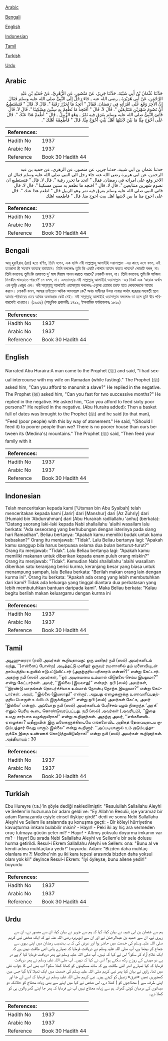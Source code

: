 [Arabic](#arabic)

[Bengali](#bengali)

[English](#english)

[Indonesian](#indonesian)

[Tamil](#tamil)

[Turkish](#turkish)

[Urdu](#urdu)

## Arabic


<div dir="rtl" lang="ar" style={{fontSize:'larger',backgroundColor:'#f8f9fa',padding:20}}>
حَدَّثَنَا عُثْمَانُ بْنُ أَبِي شَيْبَةَ، حَدَّثَنَا جَرِيرٌ، عَنْ مَنْصُورٍ، عَنِ الزُّهْرِيِّ، عَنْ حُمَيْدِ بْنِ عَبْدِ الرَّحْمَنِ، عَنْ أَبِي هُرَيْرَةَ ـ رضى الله عنه ـ جَاءَ رَجُلٌ إِلَى النَّبِيِّ صلى الله عليه وسلم فَقَالَ إِنَّ الأَخِرَ وَقَعَ عَلَى امْرَأَتِهِ فِي رَمَضَانَ‏.‏ فَقَالَ ‏"‏ أَتَجِدُ مَا تُحَرِّرُ رَقَبَةً ‏"‏‏.‏ قَالَ لاَ‏.‏ قَالَ ‏"‏ فَتَسْتَطِيعُ أَنْ تَصُومَ شَهْرَيْنِ مُتَتَابِعَيْنِ ‏"‏‏.‏ قَالَ لاَ‏.‏ قَالَ ‏"‏ أَفَتَجِدُ مَا تُطْعِمُ بِهِ سِتِّينَ مِسْكِينًا ‏"‏‏.‏ قَالَ لاَ‏.‏ قَالَ فَأُتِيَ النَّبِيُّ صلى الله عليه وسلم بِعَرَقٍ فِيهِ تَمْرٌ ـ وَهُوَ الزَّبِيلُ ـ قَالَ ‏"‏ أَطْعِمْ هَذَا عَنْكَ ‏"‏‏.‏ قَالَ عَلَى أَحْوَجَ مِنَّا مَا بَيْنَ لاَبَتَيْهَا أَهْلُ بَيْتٍ أَحْوَجُ مِنَّا‏.‏ قَالَ ‏"‏ فَأَطْعِمْهُ أَهْلَكَ ‏"‏‏.‏
</div>
<div style={{backgroundColor:'#f8f9fa',padding:20, marginBottom: 10}}><table> <thead> <tr> <th>References:</th> <th></th> </tr> </thead> <tbody><tr><td>Hadith No</td><td>1937</td></tr><tr><td>Arabic No</td><td>1937</td></tr><tr><td>Reference</td><td>Book 30 Hadith 44</td></tr></tbody></table></div>


<div dir="rtl" lang="ar" style={{fontSize:'larger',backgroundColor:'#f8f9fa',padding:20}}>
حدثنا عثمان بن ابي شيبة، حدثنا جرير، عن منصور، عن الزهري، عن حميد بن عبد الرحمن، عن ابي هريرة رضى الله عنه جاء رجل الى النبي صلى الله عليه وسلم فقال ان الاخر وقع على امراته في رمضان. فقال " اتجد ما تحرر رقبة ". قال لا. قال " فتستطيع ان تصوم شهرين متتابعين ". قال لا. قال " افتجد ما تطعم به ستين مسكينا ". قال لا. قال فاتي النبي صلى الله عليه وسلم بعرق فيه تمر وهو الزبيل قال " اطعم هذا عنك ". قال على احوج منا ما بين لابتيها اهل بيت احوج منا. قال " فاطعمه اهلك
</div>
<div style={{backgroundColor:'#f8f9fa',padding:20, marginBottom: 10}}><table> <thead> <tr> <th>References:</th> <th></th> </tr> </thead> <tbody><tr><td>Hadith No</td><td>1937</td></tr><tr><td>Arabic No</td><td>1937</td></tr><tr><td>Reference</td><td>Book 30 Hadith 44</td></tr></tbody></table></div>

## Bengali


<div dir="ltr" lang="bn" style={{fontSize:'larger',backgroundColor:'#f8f9fa',padding:20}}>
আবূ হুরাইরাহ্ (রাঃ) হতে বর্ণিত, তিনি বলেন, এক ব্যক্তি নবী সাল্লাল্লাহু আলাইহি ওয়াসাল্লাম -এর কাছে এসে বলল, এই হতভাগা স্ত্রী সহবাস করেছে রমাযানে। তিনি বললেনঃ তুমি কি একটি গোলাম আযাদ করতে পারবে? লোকটি বলল, না। তিনি বললেনঃ তুমি কি ক্রমাগত দু’ মাস সিয়াম পালন করতে পারবে? লোকটি বলল, না। তিনি বললেনঃ তুমি কি ষাটজন মিসকীন খাওয়াতে পারবে? সে বলল, না। এমতাবস্থায় নবী সাল্লাল্লাহু আলাইহি ওয়াসাল্লাম -এর নিকট এক ‘আরাক অর্থাৎ এক ঝুড়ি খেজুর এল। নবী সাল্লাল্লাহু আলাইহি ওয়াসাল্লাম বললেনঃ এগুলো তোমার তরফ হতে লোকদেরকে আহার করাও। লোকটি বলল, আমার চাইতেও অধিক অভাবগ্রস্ত কে? অথচ মাদ্বীনার উভয় লাবার অর্থাৎ হাররার মধ্যবর্তী স্থলে আমার পরিবারের চেয়ে অধিক অভাবগ্রস্ত কেউ নেই। নবী সাল্লাল্লাহু আলাইহি ওয়াসাল্লাম বললেনঃ তা হলে তুমি স্বীয় পরিবারকেই খাওয়াও। (১৯৩৬) (আধুনিক প্রকাশনীঃ ১৭৯৯, ইসলামিক ফাউন্ডেশনঃ ১৮১০)
</div>
<div style={{backgroundColor:'#f8f9fa',padding:20, marginBottom: 10}}><table> <thead> <tr> <th>References:</th> <th></th> </tr> </thead> <tbody><tr><td>Hadith No</td><td>1937</td></tr><tr><td>Arabic No</td><td>1937</td></tr><tr><td>Reference</td><td>Book 30 Hadith 44</td></tr></tbody></table></div>

## English


<div dir="ltr" lang="en" style={{fontSize:'larger',backgroundColor:'#f8f9fa',padding:20}}>
Narrated Abu Huraira:A man came to the Prophet (ﷺ) and said, "I had sexual intercourse with my wife on Ramadan (while fasting)." The Prophet (ﷺ) asked him, "Can you afford to manumit a slave?" He replied in the negative. The Prophet (ﷺ) asked him, "Can you fast for two successive months?" He replied in the negative. He asked him, "Can you afford to feed sixty poor persons?" He replied in the negative. (Abu Huraira added): Then a basket full of dates was brought to the Prophet (ﷺ) and he said (to that man), "Feed (poor people) with this by way of atonement." He said, "(Should I feed it) to poorer people than we? There is no poorer house than ours between its (Medina's) mountains." The Prophet (ﷺ) said, "Then feed your family with it
</div>
<div style={{backgroundColor:'#f8f9fa',padding:20, marginBottom: 10}}><table> <thead> <tr> <th>References:</th> <th></th> </tr> </thead> <tbody><tr><td>Hadith No</td><td>1937</td></tr><tr><td>Arabic No</td><td>1937</td></tr><tr><td>Reference</td><td>Book 30 Hadith 44</td></tr></tbody></table></div>

## Indonesian


<div dir="ltr" lang="id" style={{fontSize:'larger',backgroundColor:'#f8f9fa',padding:20}}>
Telah menceritakan kepada kami ['Utsman bin Abu Syaibah] telah menceritakan kepada kami [Jarir] dari [Manshur] dari [Az Zuhriy] dari [Humaid bin 'Abdurrahman] dari [Abu Hurairah radliallahu 'anhu] (berkata): "Datang seorang laki-laki kepada Nabi shallallahu 'alaihi wasallam lalu berkata: "Ada seseorang yang berhubungan dengan isterinya pada siang hari Ramadhan". Beliau bertanya: "Apakah kamu memiliki budak untuk kamu bebaskan?" Orang itu menjawab: "Tidak". Lalu Beliau bertanya lagi: "Apakah kamu sanggup bila harus berpuasa selama dua bulan berturut-turut?" Orang itu menjawab: "Tidak". Lalu Beliau bertanya lagi: "Apakah kamu memiliki makanan untuk diberikan kepada enam puluh orang miskin?" Orang itu menjawab: "Tidak". Kemudian Nabi shallallahu 'alaihi wasallam diberikan satu keranjang berisi kurma, keranjang besar yang biasa untuk menampung sampah, lalu Beliau berkata: "Berilah makan orang lain dengan kurma ini". Orang itu berkata: "Apakah ada orang yang lebih membutuhkan dari kami? Tidak ada keluarga yang tinggal diantara dua perbatasan yang lebih membutuhkan bantuan daripada kami". Maka Beliau berkata: "Kalau begitu berilah makan keluargamu dengan kurma ini
</div>
<div style={{backgroundColor:'#f8f9fa',padding:20, marginBottom: 10}}><table> <thead> <tr> <th>References:</th> <th></th> </tr> </thead> <tbody><tr><td>Hadith No</td><td>1937</td></tr><tr><td>Arabic No</td><td>1937</td></tr><tr><td>Reference</td><td>Book 30 Hadith 44</td></tr></tbody></table></div>

## Tamil


<div dir="ltr" lang="ta" style={{fontSize:'larger',backgroundColor:'#f8f9fa',padding:20}}>
அபூஹுரைரா (ரலி) அவர்கள் கூறியதாவது: ஒரு மனிதர் நபி (ஸல்) அவர்களிடம் வந்து, ‘‘(என்னைப் போன்ற) அடித்தட்டு மனிதர் ஒருவர் ரமளானில் தம் மனைவியுடன் தாம்பத்திய உறவில் ஈடுபட்டுவிட்டார் (அதற்குரிய பரிகாரம் என்ன?)” என்று கேட்டார். அதற்கு நபி (ஸல்) அவர்கள், ‘‘ஓர் அடிமையை உம்மால் விடுதலை செய்ய இயலுமா?” என்று கேட்டார்கள். அவர், ‘‘இல்லை (இயலாது)” என்றார். நபி (ஸல்) அவர்கள், ‘‘இரண்டு மாதங்கள் தொடர்ச்சியாக உம்மால் நோன்பு நோற்க இயலுமா?” என்று கேட்டார்கள். அவர், ‘‘இல்லை (இயலாது)” என்றார். அறுபது ஏழைகளுக்கு உணவளிப்பதற்குரிய பொருள் உம்மிடம் இருக்கிறதா?” என்று நபி (ஸல்) அவர்கள் கேட்க, அவர் ‘இல்லை’ என்றார். அப்போது நபி (ஸல்) அவர்களிடம் பேரீச்சம் பழம் நிறைந்த ‘அரக்’ எனும் பெரிய கூடை கொண்டுவரப்பட்டது. நபி (ஸல்) அவர்கள் (அவரிடம்), ‘‘இதை உமது சார்பாக வழங்குவீராக!” என்று கூறினார்கள். அதற்கு அவர், ‘‘எங்களைவிட ஏழைக்கா? மதீனாவின் இரு மலைகளுக்கிடையே எங்களைவிட அதிகத் தேவையுடைய குடும்பத்தார் வேறு யாரும் இல்லை” என்று கூறினார். ‘‘அப்படியானால் உம் குடும்பத்தாருக்கே இதை உண்ணக் கொடுத்துவிடுவீராக!” என்று நபி (ஸல்) அவர்கள் கூறினார்கள். அத்தியாயம் : 30
</div>
<div style={{backgroundColor:'#f8f9fa',padding:20, marginBottom: 10}}><table> <thead> <tr> <th>References:</th> <th></th> </tr> </thead> <tbody><tr><td>Hadith No</td><td>1937</td></tr><tr><td>Arabic No</td><td>1937</td></tr><tr><td>Reference</td><td>Book 30 Hadith 44</td></tr></tbody></table></div>

## Turkish


<div dir="ltr" lang="tr" style={{fontSize:'larger',backgroundColor:'#f8f9fa',padding:20}}>
Ebu Hureyre (r.a.)'in şöyle dediği nakledilmiştir: "Resulullah Sallallahu Aleyhi ve Sellem'in huzuruna bir adam geldi ve: "Ey Allah'ın Resulü, işe yaramaz bir adam Ramazanda eşiyle cinsel ilişkiye girdi!" dedi ve sonra Nebi Sallallahu Aleyhi ve Sellem ile aralarında şu konuşma geçti: - Bir köleyi hürriyetine kavuşturma imkanı bulabilir misin? - Hayır! - Peki iki ay hiç ara vermeden oruç tutmaya gücün yeter mi? - Hayır! - Altmış yoksulu doyurma imkanın var mı? - Hayır! Bu sırada Nebi Sallallahu Aleyhi ve Sellem'e bir sele dolusu hurma getirildi. Resul-i Ekrem Sallallahu Aleyhi ve Sellem: ona: "Bunu al ve kendi adına muhtaçlara yedir!" buyurdu. Adam: "Bizden daha muhtaç olanlara mı ?! Medine'nin şu iki kara tepesi arasında biz­den daha yoksul olanı yok ki!" deyince Resul-i Ekrem: "İyi öyleyse, bunu ailene yedir!" buyurdu
</div>
<div style={{backgroundColor:'#f8f9fa',padding:20, marginBottom: 10}}><table> <thead> <tr> <th>References:</th> <th></th> </tr> </thead> <tbody><tr><td>Hadith No</td><td>1937</td></tr><tr><td>Arabic No</td><td>1937</td></tr><tr><td>Reference</td><td>Book 30 Hadith 44</td></tr></tbody></table></div>

## Urdu


<div dir="rtl" lang="ur" style={{fontSize:'larger',backgroundColor:'#f8f9fa',padding:20}}>
ہم سے عثمان بن ابی شیبہ نے بیان کیا، کہا کہ ہم سے جریر نے بیان کیا، ان سے منصور نے، ان سے زہری نے، ان سے حمید بن عبدالرحمٰن نے اور ان سے ابوہریرہ رضی اللہ عنہ نے کہ ایک شخص نبی کریم صلی اللہ علیہ وسلم کی خدمت میں حاضر ہوا اور عرض کی کہ یہ بدنصیب رمضان میں اپنی بیوی سے جماع کر بیٹھا ہے، آپ صلی اللہ علیہ وسلم نے دریافت فرمایا کہ تمہارے پاس اتنی طاقت نہیں ہے کہ ایک غلام آزاد کر سکو؟ اس نے کہا کہ نہیں، آپ صلی اللہ علیہ وسلم نے پھر دریافت فرمایا کیا تم پے در پے دو مہینے کے روزے رکھ سکتے ہو؟ اس نے کہا کہ نہیں۔ آپ صلی اللہ علیہ وسلم نے پھر دریافت فرمایا کہ کیا تمہارے اندر اتنی طاقت ہے کہ ساٹھ مسکینوں کو کھانا کھلا سکو؟ اب بھی اس کا جواب نفی میں تھا۔ راوی نے بیان کیا پھر نبی کریم صلی اللہ علیہ وسلم کی خدمت میں ایک تھیلا لایا گیا جس میں کھجوریں تھیں «عرق» زنبیل کو کہتے ہیں۔ نبی کریم صلی اللہ علیہ وسلم نے فرمایا کہ اسے لے جا اور اپنی طرف سے ( محتاجوں کو ) کھلا دے، اس شخص نے کہا میں اپنے سے بھی زیادہ محتاج کو حالانکہ دو میدانوں کے درمیان کوئی گھرانہ ہم سے زیادہ محتاج نہیں آپ نے فرمایا کہ پھر جا اپنے گھر والوں ہی کو کھلا دے۔
</div>
<div style={{backgroundColor:'#f8f9fa',padding:20, marginBottom: 10}}><table> <thead> <tr> <th>References:</th> <th></th> </tr> </thead> <tbody><tr><td>Hadith No</td><td>1937</td></tr><tr><td>Arabic No</td><td>1937</td></tr><tr><td>Reference</td><td>Book 30 Hadith 44</td></tr></tbody></table></div>